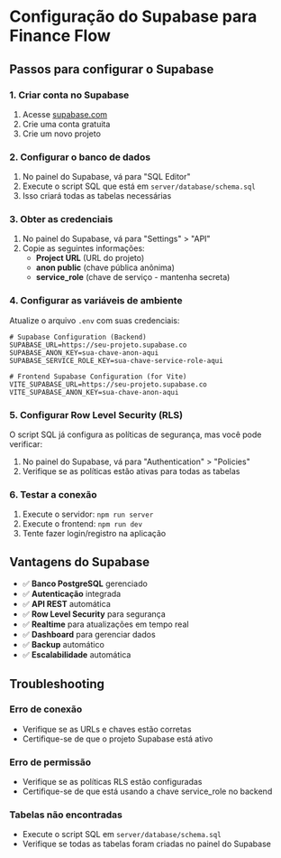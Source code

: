 # Configuração do Supabase para Finance Flow

## Passos para configurar o Supabase

### 1. Criar conta no Supabase
1. Acesse [supabase.com](https://supabase.com)
2. Crie uma conta gratuita
3. Crie um novo projeto

### 2. Configurar o banco de dados
1. No painel do Supabase, vá para "SQL Editor"
2. Execute o script SQL que está em `server/database/schema.sql`
3. Isso criará todas as tabelas necessárias

### 3. Obter as credenciais
1. No painel do Supabase, vá para "Settings" > "API"
2. Copie as seguintes informações:
   - **Project URL** (URL do projeto)
   - **anon public** (chave pública anônima)
   - **service_role** (chave de serviço - mantenha secreta)

### 4. Configurar as variáveis de ambiente
Atualize o arquivo `.env` com suas credenciais:

```env
# Supabase Configuration (Backend)
SUPABASE_URL=https://seu-projeto.supabase.co
SUPABASE_ANON_KEY=sua-chave-anon-aqui
SUPABASE_SERVICE_ROLE_KEY=sua-chave-service-role-aqui

# Frontend Supabase Configuration (for Vite)
VITE_SUPABASE_URL=https://seu-projeto.supabase.co
VITE_SUPABASE_ANON_KEY=sua-chave-anon-aqui
```

### 5. Configurar Row Level Security (RLS)
O script SQL já configura as políticas de segurança, mas você pode verificar:
1. No painel do Supabase, vá para "Authentication" > "Policies"
2. Verifique se as políticas estão ativas para todas as tabelas

### 6. Testar a conexão
1. Execute o servidor: `npm run server`
2. Execute o frontend: `npm run dev`
3. Tente fazer login/registro na aplicação

## Vantagens do Supabase

- ✅ **Banco PostgreSQL** gerenciado
- ✅ **Autenticação** integrada
- ✅ **API REST** automática
- ✅ **Row Level Security** para segurança
- ✅ **Realtime** para atualizações em tempo real
- ✅ **Dashboard** para gerenciar dados
- ✅ **Backup** automático
- ✅ **Escalabilidade** automática

## Troubleshooting

### Erro de conexão
- Verifique se as URLs e chaves estão corretas
- Certifique-se de que o projeto Supabase está ativo

### Erro de permissão
- Verifique se as políticas RLS estão configuradas
- Certifique-se de que está usando a chave service_role no backend

### Tabelas não encontradas
- Execute o script SQL em `server/database/schema.sql`
- Verifique se todas as tabelas foram criadas no painel do Supabase